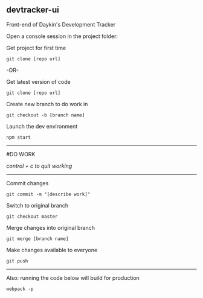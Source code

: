 ## devtracker-ui
Front-end of Daykin's Development Tracker

Open a console session in the project folder:

Get project for first time
```
git clone [repo url]
```
-OR-

Get latest version of code
```
git clone [repo url]
```

Create new branch to do work in
```
git checkout -b [branch name]
```
Launch the dev environment
```
npm start
```
---
#DO WORK

*control + c to quit working*

---

Commit changes
```
git commit -m "[describe work]"
```
Switch to original branch
```
git checkout master
```
Merge changes into original branch
```
git merge [branch name]
```
Make changes available to everyone
```
git push
```
---
Also: running the code below will build for production
```
webpack -p
```
